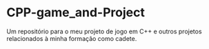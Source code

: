 # CPP-game_and-Project
Um repositório para o meu projeto de jogo em C++ e outros projetos relacionados à minha formação como cadete.
